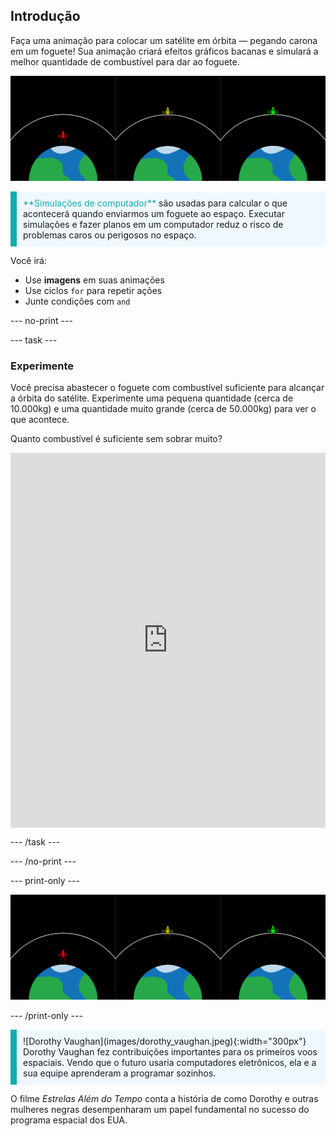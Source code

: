 ## Introdução

Faça uma animação para colocar um satélite em órbita — pegando carona em um foguete! Sua animação criará efeitos gráficos bacanas e simulará a melhor quantidade de combustível para dar ao foguete.

![Telas lado a lado mostrando um foguete verde em órbita e um foguete vermelho que não conseguiu atingir a órbita.](images/showcase.png)

<p style="border-left: solid; border-width:10px; border-color: #0faeb0; background-color: aliceblue; padding: 10px;">
<span style="color: #0faeb0">**Simulações de computador**</span> são usadas para calcular o que acontecerá quando enviarmos um foguete ao espaço. Executar simulações e fazer planos em um computador reduz o risco de problemas caros ou perigosos no espaço.
</p>

Você irá:
+ Use **imagens** em suas animações
+ Use ciclos `for` para repetir ações
+ Junte condições com `and`

--- no-print ---

--- task ---

### Experimente
<div style="display: flex; flex-wrap: wrap">
<div style="flex-basis: 175px; flex-grow: 1">  
Você precisa abastecer o foguete com combustível suficiente para alcançar a órbita do satélite. Experimente uma pequena quantidade (cerca de 10.000kg) e uma quantidade muito grande (cerca de 50.000kg) para ver o que acontece. 

Quanto combustível é suficiente sem sobrar muito?
</div>
<iframe src="https://trinket.io/embed/python/622b4dd113?outputOnly=true&runOption=run&start=result" width="100%" height="600" frameborder="0" marginwidth="0" marginheight="0" allowfullscreen></iframe>
</div>

--- /task ---

--- /no-print ---

--- print-only ---

![Projeto concluído.](images/showcase.png)

--- /print-only ---

<p style="border-left: solid; border-width:10px; border-color: #0faeb0; background-color: aliceblue; padding: 10px;"> ![Dorothy Vaughan](images/dorothy_vaughan.jpeg){:width="300px"} Dorothy Vaughan fez contribuições importantes para os primeiros voos espaciais. Vendo que o futuro usaria computadores eletrônicos, ela e a sua equipe aprenderam a programar sozinhos.

O filme *Estrelas Além do Tempo* conta a história de como Dorothy e outras mulheres negras desempenharam um papel fundamental no sucesso do programa espacial dos EUA. 
